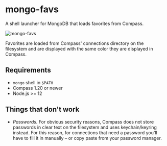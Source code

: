 # mongo-favs

A shell launcher for MongoDB that loads favorites from Compass.

![mongo-favs](./images/mongo-favs.gif)

Favorites are loaded from Compass' connections directory on the filesystem and are
displayed with the same color they are displayed in Compass.

## Requirements

* `mongo` shell in `$PATH`
* Compass 1.20 or newer
* Node.js >= 12

## Things that don't work

* *Passwords.* For obvious security reasons, Compass does not store passwords in clear text on the filesystem and uses keychain/keyring instead. For this reason, for connections that need a password you'll have to fill it in manually – or copy paste from your password manager.